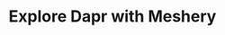 ---
id: "explor-dapr-with-meshery"
title: "Explore Dapr with Meshery"
description: "Learn how Dapr works by deploying Dapr and sample applications in a Kubernetes Cluster using Meshery"
weight: 4
banner: "images/linkerd-icon-white.svg"
tags: [kubernetes, meshery, dapr]
categories: [kubernetes, meshery]
level: [introductory]
toc:
  [
    "introduction",
    "deploy-dapr-control-plane",
    "deploy-redis",
    "deploy-dapr-statestore-component",
    "deploy-python-and-nodejs-application",
    "view-application-logs",
    "conclusion"
  ]
---